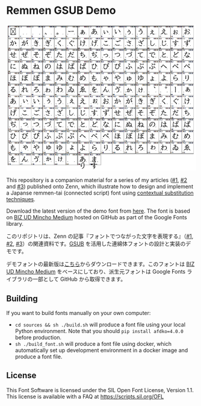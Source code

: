 # Remmen GSUB Demo

![Remmen GSUB Demo](documentation/header.png)

This repository is a companion material for a series of my articles ([#1](https://zenn.dev/morisawa/articles/remmentai-font-1), [#2](https://zenn.dev/morisawa/articles/remmentai-font-2) and [#3](https://zenn.dev/morisawa/articles/remmentai-font-3)) published onto Zenn, which illustrate how to design and implement a Japanse remmen-tai (connected script) font using [contextual substitution techniques](https://github.com/morisawa-inc/RemmenGSUBDemo/blob/main/sources/ufo/RemmenGSUBDemo-Regular.ufo/features.fea).

Download the latest version of the demo font from [here](https://github.com/morisawa-inc/RemmenGSUBDemo/blob/main/fonts/otf/RemmenGSUBDemo-Regular.otf). The font is based on [BIZ UD Mincho Medium](https://github.com/googlefonts/morisawa-biz-ud-mincho) hosted on GitHub as part of the Google Fonts library.

このリポジトリは、Zenn の記事『フォントでつながった文字を表現する』（[#1](https://zenn.dev/morisawa/articles/remmentai-font-1), [#2](https://zenn.dev/morisawa/articles/remmentai-font-2), [#3](https://zenn.dev/morisawa/articles/remmentai-font-3)）の関連資料です。[GSUB](https://github.com/morisawa-inc/RemmenGSUBDemo/blob/main/sources/ufo/RemmenGSUBDemo-Regular.ufo/features.fea) を活用した連綿体フォントの設計と実装のデモです。

デモフォントの最新版は[こちら](https://github.com/morisawa-inc/RemmenGSUBDemo/blob/main/fonts/otf/RemmenGSUBDemo-Regular.otf)からダウンロードできます。このフォントは [BIZ UD Mincho Medium](https://github.com/googlefonts/morisawa-biz-ud-mincho) をベースにしており、派生元フォントは Google Fonts ライブラリの一部として GitHub から取得できます。


## Building

If you want to build fonts manually on your own computer:

* `cd sources && sh ./build.sh` will produce a font file using your local Python environment. Note that you should `pip install afdko=4.0.0` before production.
* `sh ./build_font.sh` will produce a font file using docker, which automatically set up development environment in a docker image and produce a font file.

## License

This Font Software is licensed under the SIL Open Font License, Version 1.1.
This license is available with a FAQ at
https://scripts.sil.org/OFL
